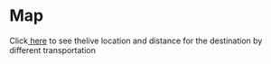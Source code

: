 <h1>Map</h1>

Click<a href="https://uday-2997.github.io/currentLocation-Map/"> here</a> to see thelive location and distance for the destination by different
transportation

